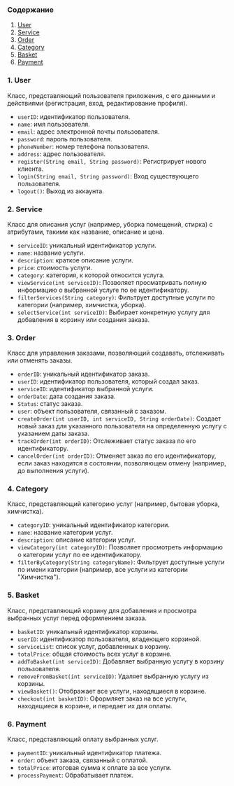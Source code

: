 ### Содержание
1. [User](#1-User)
2. [Service](#2-Service)
3. [Order](#3-Order)
4. [Category](#4-category)
5. [Basket](#5-Basket)
6. [Payment](#6-Payment)

### 1. **User**
Класс, представляющий пользователя приложения, с его данными и действиями (регистрация, вход, редактирование профиля).
- `userID`: идентификатор пользователя.
- `name`: имя пользователя.
- `email`: адрес электронной почты пользователя.
- `password`: пароль пользователя.
- `phoneNumber`: номер телефона пользователя.
- `address`: адрес пользователя.
- `register(String email, String password)`: Регистрирует нового клиента.
- `login(String email, String password)`: Вход существующего пользователя.
- `logout()`: Выход из аккаунта.

### 2. **Service**
Класс для описания услуг (например, уборка помещений, стирка) с атрибутами, такими как название, описание и цена.
- `serviceID`: уникальный идентификатор услуги.
- `name`: название услуги.
- `description`: краткое описание услуги.
- `price`: стоимость услуги.
- `category`: категория, к которой относится услуга.
- `viewService(int serviceID)`: Позволяет просматривать полную информацию о выбранной услуге по ее идентификатору.
- `filterServices(String category)`: Фильтрует доступные услуги по категории (например, химчистка, уборка).
- `selectService(int serviceID)`: Выбирает конкретную услугу для добавления в корзину или создания заказа.

### 3. **Order**
Класс для управления заказами, позволяющий создавать, отслеживать или отменять заказы.
- `orderID`: уникальный идентификатор заказа.
- `userID`: идентификатор пользователя, который создал заказ.
- `serviceID`: идентификатор выбранной услуги.
- `orderDate`: дата создания заказа.
- `Status`: статус заказа.
- `user`: объект пользователя, связанный с заказом.
- `createOrder(int userID, int serviceID, String orderDate)`: Создает новый заказ для указанного пользователя на определенную услугу с указанием даты заказа.
- `trackOrder(int orderID)`: Отслеживает статус заказа по его идентификатору.
- `cancelOrder(int orderID)`: Отменяет заказ по его идентификатору, если заказ находится в состоянии, позволяющем отмену (например, до выполнения услуги).

### 4. **Category**
Класс, представляющий категорию услуг (например, бытовая уборка, химчистка).
- `categoryID`: уникальный идентификатор категории.
- `name`: название категории услуг.
- `description`: описание категории услуг.
- `viewCategory(int categoryID)`: Позволяет просмотреть информацию о категории услуг по ее идентификатору.
- `filterByCategory(String categoryName)`: Фильтрует доступные услуги по имени категории (например, все услуги из категории "Химчистка").

### 5. **Basket**
Класс, представляющий корзину для добавления и просмотра выбранных услуг перед оформлением заказа.
- `basketID`: уникальный идентификатор корзины.
- `userID`: идентификатор пользователя, владеющего корзиной.
- `serviceList`: список услуг, добавленных в корзину.
- `totalPrice`: общая стоимость всех услуг в корзине.
- `addToBasket(int serviceID)`: Добавляет выбранную услугу в корзину пользователя.
- `removeFromBasket(int serviceID)`: Удаляет выбранную услугу из корзины.
- `viewBasket()`: Отображает все услуги, находящиеся в корзине.
- `checkout(int basketID)`: Оформляет заказ на все услуги, находящиеся в корзине, и передает их для оплаты.

### 6. **Payment**
Класс, представляющий оплату выбранных услуг.
- `paymentID`: уникальный идентификатор платежа.
- `order`: объект заказа, связанный с оплатой.
- `totalPrice`: итоговая сумма к оплате за все услуги.
- `processPayment`: Обрабатывает платеж.